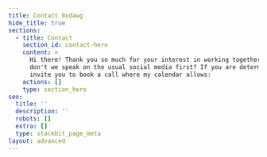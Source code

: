 ```yaml
---
title: Contact 0xdawg
hide_title: true
sections:
  - title: Contact
    section_id: contact-hero
    content: >
      Hi there! Thank you so much for your interest in working together. Why
      don't we speak on the usual social media first? If you are determined, I
      invite you to book a call where my calendar allows:
    actions: []
    type: section_hero
seo:
  title: ''
  description: ''
  robots: []
  extra: []
  type: stackbit_page_meta
layout: advanced
---
```


